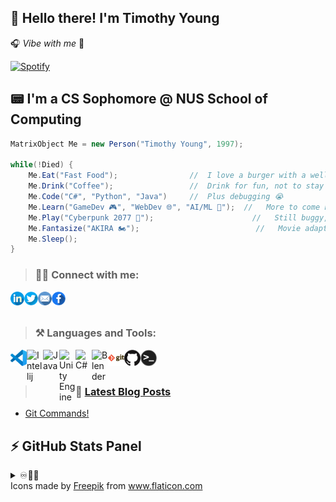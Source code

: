## 👋 Hello there! I'm Timothy Young

🎧 _Vibe with me_ 🎺

[![Spotify](https://spotify-stats-timothyoung97.vercel.app/api/spotify)](https://open.spotify.com/user/31qd72w5v25ss2gn6tpaoaenqfru)

## 📟 I'm a CS Sophomore @ NUS School of Computing 

```java
MatrixObject Me = new Person("Timothy Young", 1997);

while(!Died) {
    Me.Eat("Fast Food");                //  I love a burger with a well grilled patty 🍔
    Me.Drink("Coffee");                 //  Drink for fun, not to stay awake 🤡
    Me.Code("C#", "Python", "Java")     //  Plus debugging 😭
    Me.Learn("GameDev 🎮", "WebDev 🌐", "AI/ML 🤖");  //   More to come hehe ... 👨🏻‍💻 
    Me.Play("Cyberpunk 2077 🌆");                      //   Still buggy, but it's cool      m̸̛̫̤̮̙͈̘̼͔͎̮̺̀̉͊̍́͐́̄̇̍͛́̈́̿̏̓̃̑̋̚͜͜ͅá̵̳̜̦͙̥̜̼̬̙̭̘̈́̿̑́̿͆͐̀ͅͅt̶̡̛̬̦͙̻͉͔̺͗̉̀͐̓̍̊̾̌̈̀̍̀̒͛̒͝͝ͅr̸̡̧̦̘̖̬͇̮̺̿̏͌̃̾̍͜͝i̸̡̯̦̹̫͚̗̟̗͕̿̂́̌̑̆̈́̐͂͊̅́͒̑͝͝x̴̤̮̰̥̦̗͛
    Me.Fantasize("AKIRA 🏍️");                          //   Movie adaptation != Comics ⚠️
    Me.Sleep();
}
```

> ### 🤝🏼 Connect with me:

[<img align="left" alt="Timothyoung | LinkedIn" width="22px" src="public\linkedin.png" />][linkedin]
[<img align="left" alt="Timothyoung | Twitter" width="22px" src="public\twitter.png" />][twitter]
[<img align="left" alt="Timothyoung | Email" width="22px" src="public\email.png" />][email]
[<img align="left" alt="Timothyoung | Facebook" width="22px" src="public\facebook.png" />][facebook]

<br />
<br />

> ### ⚒️ Languages and Tools:

<img align="left" alt="Visual Studio Code" width="26px" src="https://raw.githubusercontent.com/github/explore/80688e429a7d4ef2fca1e82350fe8e3517d3494d/topics/visual-studio-code/visual-studio-code.png" />
<img align="left" alt="Intellij" width="26px" src="https://upload.wikimedia.org/wikipedia/commons/9/9c/IntelliJ_IDEA_Icon.svg" />
<img align="left" alt="Java" width="26px" src="https://cdn-icons-png.flaticon.com/512/226/226777.png" />
<img align="left" alt="Unity Engine" width="26px" src="https://cdn.icon-icons.com/icons2/2248/PNG/512/unity_icon_136074.png" />
<img align="left" alt="C#" width="26px" src="https://upload.wikimedia.org/wikipedia/commons/4/4f/Csharp_Logo.png" />
<img align="left" alt="Blender" width="26px" src="https://upload.wikimedia.org/wikipedia/commons/0/0c/Blender_logo_no_text.svg" />
<img align="left" alt="Git" width="26px" src="https://raw.githubusercontent.com/github/explore/80688e429a7d4ef2fca1e82350fe8e3517d3494d/topics/git/git.png" />
<img align="left" alt="GitHub" width="26px" src="https://raw.githubusercontent.com/github/explore/78df643247d429f6cc873026c0622819ad797942/topics/github/github.png" />
<img align="left" alt="Terminal" width="26px" src="https://raw.githubusercontent.com/github/explore/80688e429a7d4ef2fca1e82350fe8e3517d3494d/topics/terminal/terminal.png" />

<br />
<br />

> ### 📕 [Latest Blog Posts](https://dev.to/timothyoung97)

<!-- BLOG-POST-LIST:START -->
- [Git Commands!](https://dev.to/timothyoung97/git-commands-3pkh)
<!-- BLOG-POST-LIST:END -->

## ⚡ GitHub Stats Panel

<details>
  <summary>♾️📶🆙</summary>

  <h4><i>Recent Activities</i></h2>

<!--START_SECTION:activity-->
1. 🗣 Commented on [#4](https://github.com/Timothyoung97/KAZEngine/issues/4) in [Timothyoung97/KAZEngine](https://github.com/Timothyoung97/KAZEngine)
2. 🗣 Commented on [#4](https://github.com/Timothyoung97/KAZEngine/issues/4) in [Timothyoung97/KAZEngine](https://github.com/Timothyoung97/KAZEngine)
3. ❗️ Opened issue [#4](https://github.com/Timothyoung97/KAZEngine/issues/4) in [Timothyoung97/KAZEngine](https://github.com/Timothyoung97/KAZEngine)
4. ❗️ Closed issue [#3](https://github.com/Timothyoung97/KAZEngine/issues/3) in [Timothyoung97/KAZEngine](https://github.com/Timothyoung97/KAZEngine)
5. 🗣 Commented on [#3](https://github.com/Timothyoung97/KAZEngine/issues/3) in [Timothyoung97/KAZEngine](https://github.com/Timothyoung97/KAZEngine)
<!--END_SECTION:activity-->

---

<h4><i>General Stats</i></h2>

  <p align="center">
    <code><img align="center" src="https://github-readme-stats.vercel.app/api?username=Timothyoung97&count_private=true&show_icons=true&theme=blue-green" /></code>
    <code><img align="center" src="https://github-readme-stats.vercel.app/api/top-langs/?username=Timothyoung97&theme=blue-green&count_private=true" /></code>
  </p>  

---

<h4><i>Wakatime Stats</i></h2>
    
<!--START_SECTION:waka-->
![Code Time](http://img.shields.io/badge/Code%20Time-0%20secs-blue)

![Profile Views](http://img.shields.io/badge/Profile%20Views-0-blue)

![Lines of code](https://img.shields.io/badge/From%20Hello%20World%20I%27ve%20Written-520%20Thousand%20lines%20of%20code-blue)

**🐱 My GitHub Data** 

> 🏆 508 Contributions in the Year 2022
 > 
> 📦 2.0 MB Used in GitHub's Storage 
 > 
> 💼 Opted to Hire
 > 
> 📜 25 Public Repositories 
 > 
> 🔑 17 Private Repositories  
 > 
**I'm a Night 🦉** 

```text
🌞 Morning    78 commits     ██░░░░░░░░░░░░░░░░░░░░░░░   10.63% 
🌆 Daytime    240 commits    ████████░░░░░░░░░░░░░░░░░   32.7% 
🌃 Evening    188 commits    ██████░░░░░░░░░░░░░░░░░░░   25.61% 
🌙 Night      228 commits    ███████░░░░░░░░░░░░░░░░░░   31.06%

```
📅 **I'm Most Productive on Monday** 

```text
Monday       125 commits    ████░░░░░░░░░░░░░░░░░░░░░   17.03% 
Tuesday      103 commits    ███░░░░░░░░░░░░░░░░░░░░░░   14.03% 
Wednesday    97 commits     ███░░░░░░░░░░░░░░░░░░░░░░   13.22% 
Thursday     88 commits     ███░░░░░░░░░░░░░░░░░░░░░░   11.99% 
Friday       122 commits    ████░░░░░░░░░░░░░░░░░░░░░   16.62% 
Saturday     110 commits    ███░░░░░░░░░░░░░░░░░░░░░░   14.99% 
Sunday       89 commits     ███░░░░░░░░░░░░░░░░░░░░░░   12.13%

```


📊 **This Week I Spent My Time On** 

```text
⌚︎ Time Zone: Asia/Singapore

💬 Programming Languages: 
Markdown                 4 hrs 36 mins       ████████████████████░░░░░   81.94% 
Lua                      47 mins             ███░░░░░░░░░░░░░░░░░░░░░░   14.05% 
C++                      8 mins              ░░░░░░░░░░░░░░░░░░░░░░░░░   2.48% 
C                        2 mins              ░░░░░░░░░░░░░░░░░░░░░░░░░   0.68% 
Git Config               1 min               ░░░░░░░░░░░░░░░░░░░░░░░░░   0.3%

🔥 Editors: 
VS Code                  5 hrs 37 mins       █████████████████████████   100.0%

🐱‍💻 Projects: 
Vehicle-Research         4 hrs 35 mins       ████████████████████░░░░░   81.82% 
KAZEngine                54 mins             ████░░░░░░░░░░░░░░░░░░░░░   16.19% 
glfw                     6 mins              ░░░░░░░░░░░░░░░░░░░░░░░░░   1.81% 
spdlog                   0 secs              ░░░░░░░░░░░░░░░░░░░░░░░░░   0.18% 
apollo                   0 secs              ░░░░░░░░░░░░░░░░░░░░░░░░░   0.0%

💻 Operating System: 
Windows                  5 hrs 37 mins       █████████████████████████   100.0%

```

**I Mostly Code in Python** 

```text
Python                   4 repos             ██████░░░░░░░░░░░░░░░░░░░   26.67% 
C                        3 repos             █████░░░░░░░░░░░░░░░░░░░░   20.0% 
JavaScript               2 repos             ███░░░░░░░░░░░░░░░░░░░░░░   13.33% 
C++                      2 repos             ███░░░░░░░░░░░░░░░░░░░░░░   13.33% 
Java                     1 repo              █░░░░░░░░░░░░░░░░░░░░░░░░   6.67%

```


**Timeline**

![Chart not found](https://raw.githubusercontent.com/Timothyoung97/Timothyoung97/main/charts/bar_graph.png) 


 Last Updated on 16/05/2022 18:52:58 UTC
<!--END_SECTION:waka-->
    
</details>

[facebook]: https://www.facebook.com/TimYoung97
[email]: mailto:e0518553@u.nus.edu
[twitter]: https://twitter.com/timothyoung97
[linkedin]: https://www.linkedin.com/in/shiyuan-yang97/

<div>Icons made by <a href="https://www.freepik.com" title="Freepik">Freepik</a> from <a href="https://www.flaticon.com/" title="Flaticon">www.flaticon.com</a></div>
